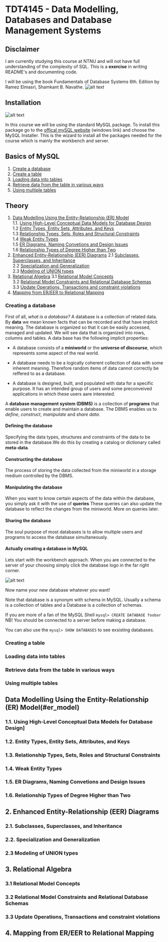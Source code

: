 # TDT4145 - Data Modelling, Databases and Database Management Systems 

## Disclaimer
I am currently studying this course at NTNU and will not have full understanding of the complexity of SQL. This is a **exercise** in writing README's and documenting code. 

I will be using the book Fundamentals of Database Systems 6th. Edition by Ramez Elmasri, Shamkant B. Navathe. 
![alt text](https://github.com/oddaspa/TDT4145/blob/master/images/Fundamentals_of_Database_Systems,_6th_Edition.png "Fundamentals of Database Systems")

## Installation
![alt text](https://github.com/oddaspa/TDT4145/blob/master/images/MySQL_logo.png "Official MySQL logo")

In this course we will be using the standard MySQL package.
To install this package go to the [offical mySQL website](https://dev.mysql.com/downloads/windows/) (windows link) and choose the MySQL Installer. This is the wizard to install all the packages needed for the course which is mainly the workbench and server. 

## Basics of MySQL
1. [Create a database](#create_db)
2. [Create a table](#create_tb)
3. [Loading data into tables](#load_data)
4. [Retrieve data from the table in various ways](#retrieve_data)
5. [Using multiple tables ](#multiple_tables)


## Theory
1. [Data Modelling Using the Entity-Relationship (ER) Model](#er_model) <br />
1.1. [Using High-Level Conceptual Data Models for Database Design](#database_design) <br />
1.2 [Entity Types, Entity Sets, Attributes, and Keys](#entity_types) <br />
1.3 [Relationship Types, Sets, Roles and Structural Constraints](#rel_types)  
1.4 [Weak Entity Types](#weak_entity)<br />
1.5 [ER Diagrams, Naming Convetions and Design Issues](#er_diagrams) <br />
1.6 [Relationship Types of Degree Higher than Two](#rel_types_higher) <br />
2. [Enhanced Entity-Relationship (EER) Diagrams](#eer)
  2.1 [Subclasses, Superclasses, and Inheritance](#sub_super)<br />
  2.2 [Specialization and Generalization](#spec_gen)<br />
  2.3 [Modeling of UNION types](#union)<br />
3. [Relational Algebra](#relational_algebra)
  3.1 [Relational Model Concepts](#relational_concepts)<br />
  3.2 [Relational Model Constraints and Relational Database Schemas](#relational_constraints)<br />
  3.3 [Update Operations, Transactions and constraint violations](#update_operations)<br />
4. [Mapping from ER/EER to Relational Mapping](#mapping)


<a name="create_db"></a>
### Creating a database 
First of all, _what is a database?_ A database is a collection of related data. By **data** we mean known facts that can be recorded and that have implicit meaning. The database is organized so that it can be easily accessed, managed and updated. We will see data that is organized into rows, columns and tables. A data base has the following implicit properties:
* A database consists of a **miniworld** or the **universe of discourse**, which represents some aspect of the real world.

* A database needs to be a logically coherent collection of data with some inherent meaning. Therefore random items of data cannot correctly be reffered to as a database.

* A database is designed, built, and populated with data for a specific purpose. It has an intended group of users and some preconveived applications in which these users aare interested.

A **database management system (DBMS)** is a collection of **programs** that enable users to create and maintain a database. The DBMS enables us to _define_, _construct_, _manipulate_ and _share data_.

#### Defining the database
Specifying the data types, structures and constraints of the data to be stored in the database.We do this by creating a catalog or dictionary called **meta-data**. 

#### Constructing the database
The process of storing the data collected from the miniworld in a storage medium controlled by the DBMS.

#### Manipulating the database
When you want to know certain aspects of the data within the database, you simply ask it with the use of **queries** These queries can also update the database to reflect the changes from the miniworld. More on queries later.

#### Sharing the database
The soul purpose of most databases is to allow multiple users and programs to access the database simultaneously. 

#### Actually creating a database in MySQL
Lets start with the workbench approach. When you are connected to the server of your choosing simply click the database logo in the far right corner. 

![alt text](https://github.com/oddaspa/TDT4145/blob/master/images/database_logo.png "Click that thingy!")

Now name your new database whatever you want!

Note that database is a synonym with schema in MySQL. Usually a schema is a collection of tables and a Database is a collection of schemas.

If you are more of a fan of the MySQL Shell 
`mysql> CREATE DATABASE foobar`
NB! You should be connected to a server before making a database.

You can also use the `mysql> SHOW DATABASES` to see exsisting databases.

<a name="create_tb"></a>
### Creating a table 


<a name="load_data"></a>
### Loading data into tables 

<a name="retrieve_data"></a>
### Retrieve data from the table in various ways 

<a name="multiple_tables"></a>
### Using multiple tables 

<a name="er_model"></a>
## Data Modelling Using the Entity-Relationship (ER) Model(#er_model)

<a name="database_design"></a>
### 1.1. Using High-Level Conceptual Data Models for Database Design]

<a name="entity_types"></a>
### 1.2. Entity Types, Entity Sets, Attributes, and Keys

<a name="rel_types"></a>
### 1.3. Relationship Types, Sets, Roles and Structural Constraints

<a name="weak_entity"></a>
### 1.4. Weak Entity Types

<a name="er_diagrams"></a>
### 1.5. ER Diagrams, Naming Convetions and Design Issues

<a name="rel_types_higher"></a>
### 1.6. Relationship Types of Degree Higher than Two

<a name="eer"></a>
## 2. Enhanced Entity-Relationship (EER) Diagrams

<a name="sub_super"></a>
### 2.1. Subclasses, Superclasses, and Inheritance

<a name="spec_gen"></a>
### 2.2. Specialization and Generalization

<a name="union"></a>
### 2.3 Modeling of UNION types

<a name="relational_algebra"></a>
## 3. Relational Algebra

<a name="relational_concepts"></a>
### 3.1 Relational Model Concepts
  
<a name="relational_constraints"></a>
### 3.2 Relational Model Constraints and Relational Database Schemas

<a name="update_operations"></a>
### 3.3 Update Operations, Transactions and constraint violations

<a name="mapping"></a>
## 4. Mapping from ER/EER to Relational Mapping
